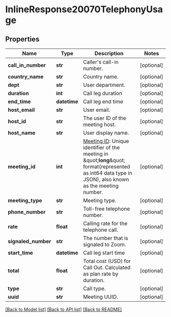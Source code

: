 # InlineResponse20070TelephonyUsage

## Properties
Name | Type | Description | Notes
------------ | ------------- | ------------- | -------------
**call_in_number** | **str** | Caller&#x27;s call-in number. | [optional] 
**country_name** | **str** | Country name. | [optional] 
**dept** | **str** | User department. | [optional] 
**duration** | **int** | Call leg duration | [optional] 
**end_time** | **datetime** | Call leg end time | [optional] 
**host_email** | **str** | User email. | [optional] 
**host_id** | **str** | The user ID of the meeting host. | [optional] 
**host_name** | **str** | User display name. | [optional] 
**meeting_id** | **int** | [Meeting ID](https://support.zoom.us/hc/en-us/articles/201362373-What-is-a-Meeting-ID-): Unique identifier of the meeting in &amp;quot;**long**&amp;quot; format(represented as int64 data type in JSON), also known as the meeting number. | [optional] 
**meeting_type** | **str** | Meeting type. | [optional] 
**phone_number** | **str** | Toll-free telephone number.  | [optional] 
**rate** | **float** | Calling rate for the telephone call. | [optional] 
**signaled_number** | **str** | The number that is signaled to Zoom.  | [optional] 
**start_time** | **datetime** | Call leg start time | [optional] 
**total** | **float** | Total cost (USD) for Call Out. Calculated as plan rate by duration. | [optional] 
**type** | **str** | Call type. | [optional] 
**uuid** | **str** | Meeting UUID. | [optional] 

[[Back to Model list]](../README.md#documentation-for-models) [[Back to API list]](../README.md#documentation-for-api-endpoints) [[Back to README]](../README.md)

